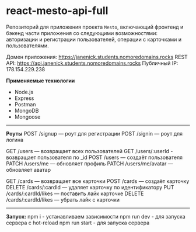 # react-mesto-api-full

Репозиторий для приложения проекта `Mesto`, включающий фронтенд и бэкенд части приложения со следующими возможностями: авторизации и регистрации пользователей, операции с карточками и пользователями.
  
Домен приложения: https://janenick.students.nomoredomains.rocks
REST API: https://api.janenick.students.nomoredomains.rocks
Публичный IP: 178.154.229.238


**Применяемые технологии**
* Node.js
* Express
* Postman
* MongoDB
* Mongoose

---------------
**Роуты**
POST /signup — роут для регистрации
POST /signin — роут для логина

GET /users — возвращает всех пользователей
GET /users/:userId - возвращает пользователя по _id
POST /users — создаёт пользователя
PATCH /users/me — обновляет профиль
PATCH /users/me/avatar — обновляет аватар

GET /cards — возвращает все карточки
POST /cards — создаёт карточку
DELETE /cards/:cardId — удаляет карточку по идентификатору
PUT /cards/:cardId/likes — поставить лайк карточке
DELETE /cards/:cardId/likes — убрать лайк с карточки

---------------
**Запуск:**
npm i - устанавливаем зависимости
npm run dev - для запуска сервера с hot-reload
npm run start - для запуска сервера


